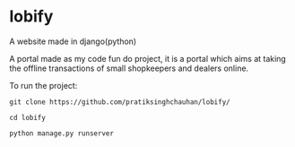 # lobify
A website made in django(python)

A portal made as my code fun do project, it is a portal which aims at taking the offline transactions of small shopkeepers and dealers online.

To run the project:

```git clone https://github.com/pratiksinghchauhan/lobify/ ```

``` cd lobify ```

``` python manage.py runserver ```

